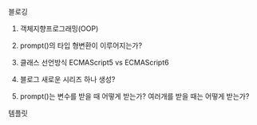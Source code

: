 블로깅

1. 객체지향프로그래밍(OOP)

2. prompt()의 타입
형변환이 이루어지는가?

3. 클래스 선언방식
ECMAScript5 vs ECMAScript6 

4. 블로그 새로운 시리즈 하나 생성?

5. prompt()는 변수를 받을 때 어떻게 받는가?
여러개를 받을 때는 어떻게 받는가?

템플릿
